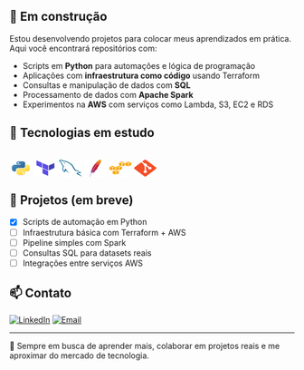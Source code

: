 
## 🚧 Em construção
Estou desenvolvendo projetos para colocar meus aprendizados em prática. Aqui você encontrará repositórios com:

- Scripts em **Python** para automações e lógica de programação
- Aplicações com **infraestrutura como código** usando Terraform
- Consultas e manipulação de dados com **SQL**
- Processamento de dados com **Apache Spark**
- Experimentos na **AWS** com serviços como Lambda, S3, EC2 e RDS

## 🧰 Tecnologias em estudo
<div style="display: inline_block"><br>
  <img align="center" alt="Python" height="30" width="40" src="https://raw.githubusercontent.com/devicons/devicon/master/icons/python/python-original.svg">
  <img align="center" alt="Terraform" height="30" width="40" src="https://raw.githubusercontent.com/devicons/devicon/master/icons/terraform/terraform-original.svg">
  <img align="center" alt="SQL" height="30" width="40" src="https://raw.githubusercontent.com/devicons/devicon/master/icons/mysql/mysql-original.svg">
  <img align="center" alt="Spark" height="30" width="40" src="https://raw.githubusercontent.com/devicons/devicon/master/icons/apache/apache-original.svg">
  <img align="center" alt="AWS" height="30" width="40" src="https://raw.githubusercontent.com/devicons/devicon/master/icons/amazonwebservices/amazonwebservices-original.svg">
  <img align="center" alt="Git" height="30" width="40" src="https://raw.githubusercontent.com/devicons/devicon/master/icons/git/git-original.svg">
</div>

## 📂 Projetos (em breve)
- [x] Scripts de automação em Python
- [ ] Infraestrutura básica com Terraform + AWS
- [ ] Pipeline simples com Spark
- [ ] Consultas SQL para datasets reais
- [ ] Integrações entre serviços AWS

## 📫 Contato
[![LinkedIn](https://img.shields.io/badge/-LinkedIn-blue?style=flat-square&logo=linkedin)]([https://www.linkedin.com/in/seu-link](https://www.linkedin.com/in/danillo-tanigushi-3403a7348/))  
[![Email](https://img.shields.io/badge/-Email-red?style=flat-square&logo=gmail&logoColor=white)](mailto:danillotanigushi@outlook.com)

---

🔎 Sempre em busca de aprender mais, colaborar em projetos reais e me aproximar do mercado de tecnologia.

